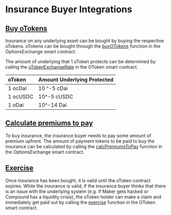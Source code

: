 # Insurance Buyer Integrations

## [Buy oTokens](../optionsexchange-buy-and-sell-otokens.md#buy-otokens) 

Insurance on any underlying asset can be bought by buying the respective oTokens. oTokens can be bought through the [buyOTokens](../optionsexchange-buy-and-sell-otokens.md#buy-otokens) function in the OptionsExchange smart contract. 

The amount of underlying that 1 oToken protects can be determined by calling the [oTokenExchangeRate](../otoken.md#otoken-exchange-rate) in the OToken smart contract.

| oToken | Amount Underlying Protected |
| :--- | :--- |
| 1 ocDai | 10 ^-5 cDai |
| 1 ocUSDC | 10^-5 cUSDC |
| 1 oDai | 10^-14 Dai |

## [Calculate premiums to pay](../optionsexchange-buy-and-sell-otokens.md#calculate-premiums-to-pay)

To buy insurance, the insurance buyer needs to pay some amount of premium upfront. The amount of payment tokens to be paid to buy the insurance can be calculated by calling the [calcPremiumsToPay](../optionsexchange-buy-and-sell-otokens.md#calculate-premiums-to-pay) function in the OptionsExchange smart contract. 

## [Exercise ](../otoken.md#exercise)

Once insurance has been bought, it is valid until the oToken contract expires. While the insurance is valid, if the insurance buyer thinks that there is an issue with the underlying system \(e.g. if Maker gets hacked or Compound has a liquidity crisis\), the oToken holder can make a claim and immediately get paid out by calling the [exercise](../otoken.md#exercise) function in the OToken smart contract. 

